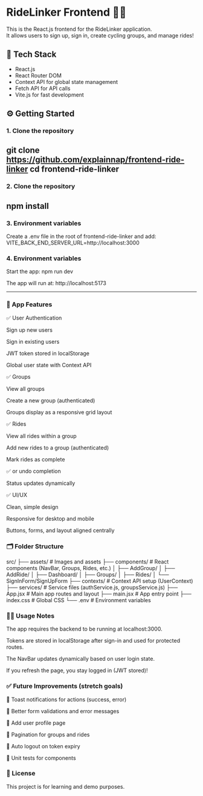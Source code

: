 # RideLinker Frontend 🚴‍♂️

This is the React.js frontend for the RideLinker application.  
It allows users to sign up, sign in, create cycling groups, and manage rides!

## 🚀 Tech Stack

- React.js
- React Router DOM
- Context API for global state management
- Fetch API for API calls
- Vite.js for fast development

## ⚙️ Getting Started

### 1. Clone the repository


git clone https://github.com/explainnap/frontend-ride-linker
cd frontend-ride-linker
-



### 2. Clone the repository

npm install
-

### 3. Environment variables

Create a .env file in the root of frontend-ride-linker and add:
VITE_BACK_END_SERVER_URL=http://localhost:3000

### 4. Environment variables

Start the app:
npm run dev

The app will run at:
http://localhost:5173

-------

### 🧩 App Features
✅ User Authentication

Sign up new users

Sign in existing users

JWT token stored in localStorage

Global user state with Context API

✅ Groups

View all groups

Create a new group (authenticated)

Groups display as a responsive grid layout

✅ Rides

View all rides within a group

Add new rides to a group (authenticated)

Mark rides as complete 

✅ or undo completion

Status updates dynamically

✅ UI/UX

Clean, simple design

Responsive for desktop and mobile

Buttons, forms, and layout aligned centrally

### 🗂️ Folder Structure

src/
  ├── assets/               # Images and assets
  ├── components/           # React components (NavBar, Groups, Rides, etc.)
  │    ├── AddGroup/
  │    ├── AddRide/
  │    ├── Dashboard/
  │    ├── Groups/
  │    ├── Rides/
  │    └── SignInForm/SignUpForm
  ├── contexts/             # Context API setup (UserContext)
  ├── services/             # Service files (authService.js, groupsService.js)
  ├── App.jsx               # Main app routes and layout
  ├── main.jsx              # App entry point
  ├── index.css             # Global CSS
  └── .env                  # Environment variables


### 🧑‍💻 Usage Notes
The app requires the backend to be running at localhost:3000.

Tokens are stored in localStorage after sign-in and used for protected routes.

The NavBar updates dynamically based on user login state.

If you refresh the page, you stay logged in (JWT stored)!



### ✅ Future Improvements (stretch goals)

🚀 Toast notifications for actions (success, error)

🚀 Better form validations and error messages

🚀 Add user profile page

🚀 Pagination for groups and rides

🚀 Auto logout on token expiry

🚀 Unit tests for components

### 📃 License
This project is for learning and demo purposes.

